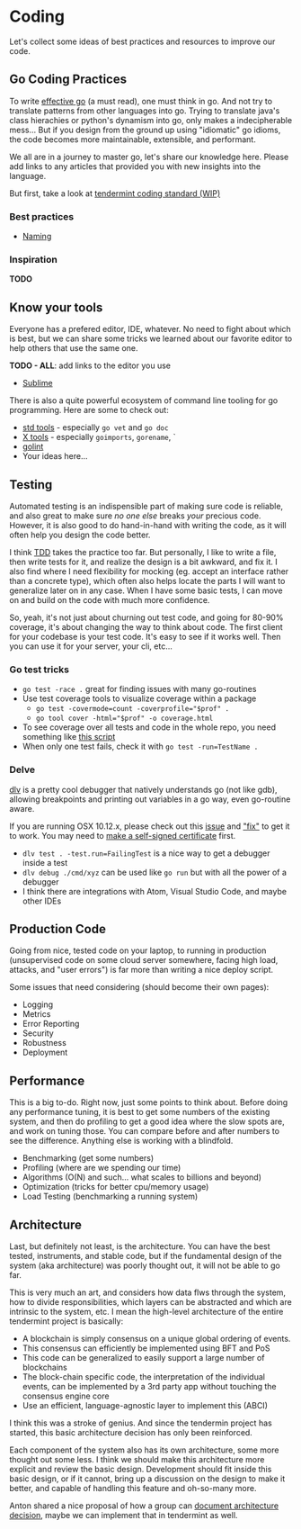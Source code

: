 # Coding

Let's collect some ideas of best practices and resources to improve our code.

## Go Coding Practices

To write [effective go](https://golang.org/doc/effective_go.html) (a must read), one must think in go.  And not try to translate patterns from other languages into go. Trying to translate java's class hierachies or python's dynamism into go, only makes a indecipherable mess... But if you design from the ground up using "idiomatic" go idioms, the code becomes more maintainable, extensible, and performant.

We all are in a journey to master go, let's share our knowledge here.  Please add links to any articles that provided you with new insights into the language.

But first, take a look at [tendermint coding standard (WIP)](Coding_Standard.md)

### Best practices

* [Naming](https://talks.golang.org/2014/names.slide#1)

### Inspiration

**TODO**


## Know your tools

Everyone has a prefered editor, IDE, whatever.  No need to fight about which is best, but we can share some tricks we learned about our favorite editor to help others that use the same one.

**TODO - ALL**: add links to the editor you use

  * [Sublime](editors/Sublime.md)

There is also a quite powerful ecosystem of command line tooling for go programming.  Here are some to check out:

  * [std tools](https://godoc.org/cmd) - especially `go vet` and `go doc`
  * [X tools](https://godoc.org/golang.org/x/tools/cmd) - especially `goimports`, `gorename`, `
  * [golint](https://github.com/golang/lint)
  * Your ideas here...


## Testing

Automated testing is an indispensible part of making sure code is reliable, and also great to make sure *no one else* breaks *your* precious code. However, it is also good to do hand-in-hand with writing the code, as it will often help you design the code better.

I think [TDD](http://blog.cleancoder.com/uncle-bob/2016/11/10/TDD-Doesnt-work.html) takes the practice too far.  But personally, I like to write a file, then write tests for it, and realize the design is a bit awkward, and fix it.  I also find where I need flexibility for mocking (eg. accept an interface rather than a concrete type), which often also helps locate the parts I will want to generalize later on in any case. When I have some basic tests, I can move on and build on the code with much more confidence.

So, yeah, it's not just about churning out test code, and going for 80-90% coverage, it's about changing the way to think about code.  The first client for your codebase is your test code.  It's easy to see if it works well.  Then you can use it for your server, your cli, etc...

### Go test tricks

  * `go test -race .` great for finding issues with many go-routines
  * Use test coverage tools to visualize coverage within a package
    * `go test -covermode=count -coverprofile="$prof" .`
    * `go tool cover -html="$prof" -o coverage.html`
  * To see coverage over all tests and code in the whole repo, you need something like [this script](./test_cover.sh)
  * When only one test fails, check it with `go test -run=TestName .`

### Delve

[dlv](https://github.com/derekparker/delve) is a pretty cool debugger that natively understands go (not like gdb), allowing breakpoints and printing out variables in a go way, even go-routine aware.

If you are running OSX 10.12.x, please check out this [issue](https://github.com/derekparker/delve/issues/645) and ["fix"]((https://github.com/derekparker/delve/issues/645#issuecomment-261499939)) to get it to work.  You may need to [make a self-signed certificate](https://github.com/derekparker/delve/issues/645#issuecomment-262288691) first.

  * `dlv test . -test.run=FailingTest` is a nice way to get a debugger inside a test
  * `dlv debug ./cmd/xyz` can be used like `go run` but with all the power of a debugger
  * I think there are integrations with Atom, Visual Studio Code, and maybe other IDEs

## Production Code

Going from nice, tested code on your laptop, to running in production (unsupervised code on some cloud server somewhere, facing high load, attacks, and "user errors") is far more than writing a nice deploy script.

Some issues that need considering (should become their own pages):

  * Logging
  * Metrics
  * Error Reporting
  * Security
  * Robustness
  * Deployment

## Performance

This is a big to-do.  Right now, just some points to think about. Before doing any performance tuning, it is best to get some numbers of the existing system, and then do profiling to get a good idea where the slow spots are, and work on tuning those.  You can compare before and after numbers to see the difference. Anything else is working with a blindfold.

  * Benchmarking (get some numbers)
  * Profiling (where are we spending our time)
  * Algorithms (O(N) and such... what scales to billions and beyond)
  * Optimization (tricks for better cpu/memory usage)
  * Load Testing (benchmarking a running system)

## Architecture

Last, but definitely not least, is the architecture.  You can have the best tested, instruments, and stable code, but if the fundamental design of the system (aka architecture) was poorly thought out, it will not be able to go far.

This is very much an art, and considers how data flws through the system, how to divide responsibilities, which layers can be abstracted and which are intrinsic to the system, etc.  I mean the high-level architecture of the entire tendermint project is basically:

  * A blockchain is simply consensus on a unique global ordering of events.
  * This consensus can efficiently be implemented using BFT and PoS
  * This code can be generalized to easily support a large number of blockchains
  * The block-chain specific code, the interpretation of the individual events, can be implemented by a 3rd party app without touching the consensus engine core
  * Use an efficient, language-agnostic layer to implement this (ABCI)

I think this was a stroke of genius.  And since the tendermin project has started, this basic architecture decision has only been reinforced.

Each component of the system also has its own architecture, some more thought out some less. I think we should make this architecture more explicit and review the basic design. Development should fit inside this basic design, or if it cannot, bring up a discussion on the design to make it better, and capable of handling this feature and oh-so-many more.

Anton shared a nice proposal of how a group can [document architecture decision](https://product.reverb.com/documenting-architecture-decisions-the-reverb-way-a3563bb24bd0#.uu7l1r1fy), maybe we can implement that in tendermint as well.
